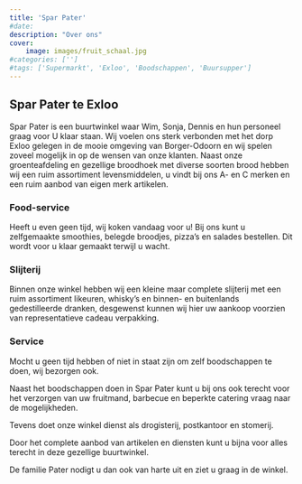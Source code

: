 ```yaml
---
title: 'Spar Pater'
#date: 
description: "Over ons"
cover:
    image: images/fruit_schaal.jpg
#categories: ['']
#tags: ['Supermarkt', 'Exloo', 'Boodschappen', 'Buursupper']
---
```


## Spar Pater te Exloo

Spar Pater is een buurtwinkel waar Wim, Sonja, Dennis en hun personeel graag voor U klaar staan. Wij voelen ons sterk verbonden met het dorp Exloo gelegen in de mooie omgeving van Borger-Odoorn en wij spelen zoveel mogelijk in op de wensen van onze klanten. Naast onze groenteafdeling en gezellige broodhoek met diverse soorten brood hebben wij een ruim assortiment levensmiddelen, u vindt bij ons A- en C merken en een ruim aanbod van eigen merk artikelen.

### Food-service

Heeft u even geen tijd, wij koken vandaag voor u! Bij ons kunt u zelfgemaakte smoothies, belegde broodjes, pizza’s en salades bestellen. Dit wordt voor u klaar gemaakt terwijl u wacht.

### Slijterij

Binnen onze winkel hebben wij een kleine maar complete slijterij met een ruim assortiment likeuren, whisky’s en binnen- en buitenlands gedestilleerde dranken, desgewenst kunnen wij hier uw aankoop voorzien van representatieve cadeau verpakking.

### Service

Mocht u geen tijd hebben of niet in staat zijn om zelf boodschappen te doen, wij bezorgen ook.

Naast het boodschappen doen in Spar Pater kunt u bij ons ook terecht voor het verzorgen van uw fruitmand, barbecue en beperkte catering vraag naar de mogelijkheden.

Tevens doet onze winkel dienst als drogisterij, postkantoor en stomerij.

Door het complete aanbod van artikelen en diensten kunt u bijna voor alles terecht in deze gezellige buurtwinkel.

De familie Pater nodigt u dan ook van harte uit en ziet u graag in de winkel.

